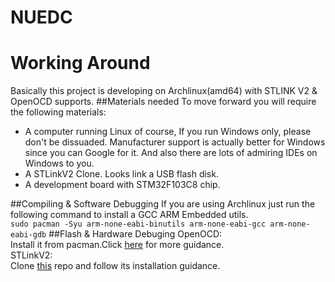 # NUEDC
# Working Around
Basically this project is developing on Archlinux(amd64) with STLINK V2 & OpenOCD supports.
##Materials needed
To move forward you will require the following materials:
- A computer running Linux of course, If you run Windows only, please don't be dissuaded. Manufacturer support is actually better for Windows since you can Google for it. And also there are lots of admiring IDEs on Windows to you.
- A STLinkV2 Clone. Looks link a USB flash disk.
- A development board with STM32F103C8 chip.

##Compiling & Software Debugging 
If you are using Archlinux just run the following command to install a GCC ARM Embedded utils.  
`sudo pacman -Syu arm-none-eabi-binutils arm-none-eabi-gcc arm-none-eabi-gdb`
##Flash & Hardware Debuging
OpenOCD:  
Install it from pacman.Click [here](https://github.com/ntfreak/openocd) for more guidance.  
STLinkV2:  
Clone [this](https://github.com/texane/stlink) repo and follow its installation guidance.  
